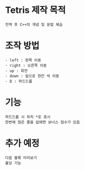 # Tetris 제작 목적 
```
전역 후 C++의 개념 및 문법 복습
```
# 조작 방법
```
- left : 왼쪽 이동
- right : 오른쪽 이동
- up : 회전
- down : 밑으로 한칸 씩 이동
- D : 하드드롭
```
# 기능
```
하드드롭 시 위치 *로 표시
한번에 많은 줄을 없애면 보너스 점수가 있음
```
# 추가 예정
```
다음 블록 미리보기
홀딩 기능
```
